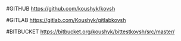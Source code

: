 #GITHUB
https://github.com/koushyk/kovsh

#GITLAB
https://gitlab.com/Koushyk/gitlabkovsh

#BITBUCKET
https://bitbucket.org/koushyk/bittestkovsh/src/master/
